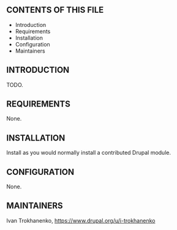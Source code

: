 CONTENTS OF THIS FILE
---------------------
   
 * Introduction
 * Requirements
 * Installation
 * Configuration
 * Maintainers
 

INTRODUCTION
------------
TODO.
   

REQUIREMENTS
------------
None.


INSTALLATION
------------
Install as you would normally install a contributed Drupal module.


CONFIGURATION
------------
None.


MAINTAINERS
------------
Ivan Trokhanenko, https://www.drupal.org/u/i-trokhanenko
